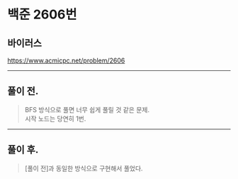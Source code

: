 # 백준 2606번

## 바이러스
https://www.acmicpc.net/problem/2606
___
## 풀이 전.
> BFS 방식으로 풀면 너무 쉽게 풀릴 것 같은 문제. </br>
> 시작 노드는 당연히 1번.
___
## 풀이 후.
> [풀이 전]과 동일한 방식으로 구현해서 풀었다.